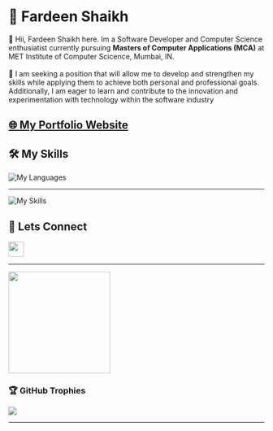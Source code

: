 # 🎯 Fardeen Shaikh
📍 Hii, Fardeen Shaikh here. Im a Software Developer and Computer Science enthusiatist currently pursuing **Masters of Computer Applications (MCA)** at MET Institute of Computer Scicence, Mumbai, IN. <br /> <br />
📍 I am seeking a position that will allow me to develop and strengthen my skills while applying them to achieve both personal and professional goals. Additionally, I am eager to learn and contribute to the innovation and experimentation with technology within the software industry


## [🌐 My Portfolio Website](https://fardeenshaikh.vercel.app/)


## 🛠️ My Skills
 ![My Languages](https://skillicons.dev/icons?i=js,ts,py,java,html,css)
 
---

![My Skills](https://skillicons.dev/icons?i=react,next,tailwind,nodejs,git,mongodb,figma,npm,vite,vscode,md,obsidian&perline=6&theme=dark)

## 🤝 Lets Connect
<a href="https://linkedin.com/in/fardeen-shaikh74">
  <img height=30 src="https://img.shields.io/badge/LinkedIn-%230077B5.svg?logo=linkedin&logoColor=white" />
</a>


---

<img height=200 align="center" src="https://github-readme-stats.vercel.app/api/top-langs/?username=Fardeen74&theme=highcontrast&hide_border=false&include_all_commits=true&count_private=true&layout=compact" />


### 🏆 GitHub Trophies
![](https://github-profile-trophy.vercel.app/?username=Fardeen74&theme=onestar&no-frame=false&no-bg=false&margin-w=4&rank=-C)

---


<!--
**Fardeen74/Fardeen74** is a ✨ _special_ ✨ repository because its `README.md` (this file) appears on your GitHub profile.

<a href="https://github.com/Fardeen74">
  <img height=200 align="center" src="https://github-readme-stats.vercel.app/api?username=Fardeen74&theme=highcontrast&hide_border=false&include_all_commits=true&count_private=true" />
</a>

<a href="">
  <img height=30 src="https://img.shields.io/badge/Gmail-D14836?style=for-the-badge&logo=gmail&logoColor=white" />
</a>

<code><img height="40" alt="javascript" src="https://raw.githubusercontent.com/github/explore/80688e429a7d4ef2fca1e82350fe8e3517d3494d/topics/javascript/javascript.png"></code>
<code><img height="40" alt="typescript" src="https://raw.githubusercontent.com/github/explore/80688e429a7d4ef2fca1e82350fe8e3517d3494d/topics/typescript/typescript.png"></code>
<code><img height="40" alt="react" src="https://raw.githubusercontent.com/github/explore/80688e429a7d4ef2fca1e82350fe8e3517d3494d/topics/react/react.png"></code>
<code><img height="40" alt="nextjs" src="https://imgs.search.brave.com/obMNHdu_oPgpluv1tJBbwCnP7dLGtDwcrDl2o6S5efg/rs:fit:860:0:0/g:ce/aHR0cHM6Ly9zdHls/ZXMucmVkZGl0bWVk/aWEuY29tL3Q1XzNo/N3lpL3N0eWxlcy9j/b21tdW5pdHlJY29u/X25zcm96aHI5aWds/OTEucG5n"></code>
<code><img height="40" alt="nodejs" src="https://raw.githubusercontent.com/github/explore/80688e429a7d4ef2fca1e82350fe8e3517d3494d/topics/nodejs/nodejs.png"></code>
<code><img height="40" alt="python" src="https://raw.githubusercontent.com/github/explore/80688e429a7d4ef2fca1e82350fe8e3517d3494d/topics/python/python.png"></code>
<code><img height="40" alt="tailwindcss" src="https://imgs.search.brave.com/z7iJLbhaPFkzOd9Eo9JR0jLxbEy7hIPL22801vfSs3M/rs:fit:860:0:0/g:ce/aHR0cHM6Ly9sb2dv/d2lrLmNvbS9jb250/ZW50L3VwbG9hZHMv/aW1hZ2VzL3RhaWx3/aW5kLWNzczMyMzIu/bG9nb3dpay5jb20u/d2VicA"></code>


[![](https://visitcount.itsvg.in/api?id=Fardeen74&icon=5&color=10)](https://visitcount.itsvg.in)

<img align="center" src="https://github-readme-stats.vercel.app/api?username=Fardeen74&show_icons=true&theme=radical&include_all_commits=true" />
<img align="center" src="https://github-readme-stats.vercel.app/api/top-langs/?username=Fardeen74&layout=donut" />


-->
